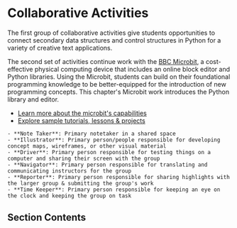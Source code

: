 # Collaborative Activities

The first group of collaborative activities give students opportunities to connect secondary data structures and control structures in Python for a variety of creative text applications.

The second set of activities continue work with the [BBC Microbit](https://microbit.org/), a cost-effective physical computing device that includes an online block editor and Python libraries. Using the Microbit, students can build on their foundational programming knowledge to be better-equipped for the introduction of new programming concepts. This chapter's Microbit work introduces the Python library and editor. 
- [Learn more about the microbit's capabilities](https://microbit.org/new-microbit/)
- [Explore sample tutorials, lessons & projects](https://microbit.org/projects/make-it-code-it/)

```{admonition} Group Roles 
- **Note Taker**: Primary notetaker in a shared space
- **Illustrator**: Primary person/people responsible for developing concept maps, wireframes, or other visual material
- **Driver**: Primary person responsible for testing things on a computer and sharing their screen with the group 
- **Navigator**: Primary person responsible for translating and communicating instructors for the group 
- **Reporter**: Primary person responsible for sharing highlights with the larger group & submitting the group's work 
- **Time Keeper**: Primary person responsible for keeping an eye on the clock and keeping the group on task 
```

## Section Contents 

```{tableofcontents}
```